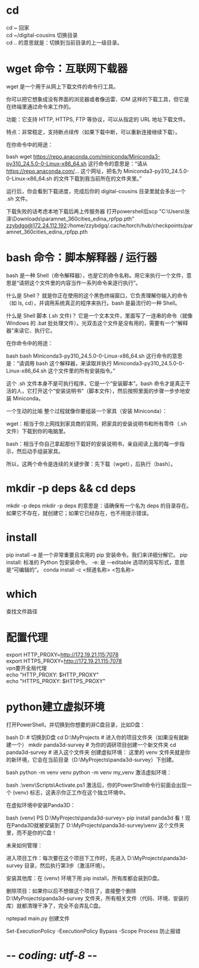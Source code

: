 # cd
cd ~  回家  
cd ~/digital-cousins 切换目录  
cd .. 的意思就是：切换到当前目录的上一级目录。  

# wget 命令：互联网下载器
wget 是一个用于从网上下载文件的命令行工具。

你可以把它想象成没有界面的浏览器或者像迅雷、IDM 这样的下载工具，但它是在终端里通过命令来工作的。

功能：它支持 HTTP, HTTPS, FTP 等协议，可以从指定的 URL 地址下载文件。

特点：非常稳定，支持断点续传（如果下载中断，可以重新连接继续下载）。

在你命令中的用途：

bash
wget https://repo.anaconda.com/miniconda/Miniconda3-py310_24.5.0-0-Linux-x86_64.sh
这行命令的意思是：“请从 https://repo.anaconda.com/... 这个网址，把名为 Miniconda3-py310_24.5.0-0-Linux-x86_64.sh 的文件下载到我当前所在的文件夹里。”

运行后，你会看到下载进度，完成后你的 digital-cousins 目录里就会多出一个 .sh 文件。

下载失败的话考虑本地下载后再上传服务器
打开powershell后scp "C:\Users\张泽\Downloads\paramnet_360cities_edina_rpfpp.pth" zzybdgq@172.24.112.192:/home/zzybdgq/.cache/torch/hub/checkpoints/paramnet_360cities_edina_rpfpp.pth

# bash 命令：脚本解释器 / 运行器
bash 是一种 Shell（命令解释器），也是它的命令名称。用它来执行一个文件，意思是“请把这个文件里的内容当作一系列命令来逐行执行”。

什么是 Shell？ 就是你正在使用的这个黑色终端窗口，它负责理解你输入的命令（如 ls, cd），并调用系统真正的程序来执行。bash 是最流行的一种 Shell。

什么是 Shell 脚本 (.sh 文件)？ 它是一个文本文件，里面写了一连串的命令（就像 Windows 的 .bat 批处理文件）。光双击这个文件是没有用的，需要有一个“解释器”来读它、执行它。

在你命令中的用途：

bash
bash Miniconda3-py310_24.5.0-0-Linux-x86_64.sh
这行命令的意思是：“请调用 bash 这个解释器，来读取并执行 Miniconda3-py310_24.5.0-0-Linux-x86_64.sh 这个文件里的所有安装指令。”

这个 .sh 文件本身不是可执行程序，它是一个“安装脚本”。bash 命令才是真正干活的人，它打开这个“安装说明书”（脚本文件），然后按照里面的步骤一步步地安装 Miniconda。

一个生动的比喻
整个过程就像你要组装一个家具（安装 Miniconda）：

wget：相当于你上网找到家具商的官网，把家具的安装说明书和所有零件（.sh 文件）下载到你的电脑里。

bash：相当于你自己拿起那份下载好的安装说明书，亲自阅读上面的每一步指示，然后动手组装家具。

所以，这两个命令是连续的关键步骤：先下载（wget），后执行（bash）。

# mkdir -p deps && cd deps
mkdir -p deps mkdir -p deps 的意思是：请确保有一个名为 deps 的目录存在。如果它不存在，就创建它；如果它已经存在，也不用提示错误。

# install
pip install -e 是一个非常重要且实用的 pip 安装命令。我们来详细分解它。
pip install: 标准的 Python 包安装命令。
-e: 是 --editable 选项的简写形式，意思是“可编辑的”。
conda install -c <频道名称> <包名称>

# which
查找文件路径

# 配置代理
export HTTP_PROXY=http://172.19.21.115:7078    
export HTTPS_PROXY=http://172.19.21.115:7078  
vpn要开全局代理  
echo "HTTP_PROXY: $HTTP_PROXY"  
echo "HTTPS_PROXY: $HTTPS_PROXY"  

# python建立虚拟环境
打开PowerShell，并切换到你想要的非C盘目录，比如D盘：

bash
D:  # 切换到D盘
cd D:\MyProjects  # 进入你的项目文件夹（如果没有就新建一个）
mkdir panda3d-survey  # 为你的调研项目创建一个新文件夹
cd panda3d-survey     # 进入这个文件夹
创建虚拟环境：
这里的 venv 文件夹就是你的新环境，它会在当前目录（D:\MyProjects\panda3d-survey）下创建。

bash
python -m venv venv
python -m venv my_venv
激活虚拟环境：

bash
.\venv\Scripts\Activate.ps1
激活后，你的PowerShell命令行前面会出现一个 (venv) 标志，这表示你正工作在这个独立环境中。

在虚拟环境中安装Panda3D：

bash
(venv) PS D:\MyProjects\panda3d-survey> pip install panda3d
看！现在Panda3D就被安装到了 D:\MyProjects\panda3d-survey\venv 这个文件夹里，而不是你的C盘！

未来如何管理：

进入项目工作：每次要在这个项目下工作时，先进入 D:\MyProjects\panda3d-survey 目录，然后执行第3步（激活环境）。

安装其他库：在 (venv) 环境下用 pip install，所有库都会装到D盘。

删除项目：如果你以后不想做这个项目了，直接整个删除 D:\MyProjects\panda3d-survey 文件夹，所有相关文件（代码、环境、安装的库）就都清理干净了，完全不会弄乱C盘。

nptepad main.py 创建文件


Set-ExecutionPolicy -ExecutionPolicy Bypass -Scope Process  防止报错


# -*- coding: utf-8 -*-
